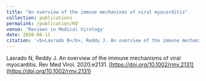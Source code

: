 ```yaml
---
title: "An overview of the immune mechanisms of viral myocarditis"
collection: publications
permalink: /publication/KO
venue: 'Reviews in Medical Virology'
date: 2020-06-11
citation: '<b>Lasrado N</b>, Reddy J. An overview of the immune mechanisms of viral myocarditis. Rev Med Virol. 2020. <a href="https://doi.org/10.1002/rmv.2131">https://doi.org/10.1002/rmv.2131</a>'
---
```



Lasrado N, Reddy J. An overview of the immune mechanisms of viral myocarditis. Rev Med Virol. 2020;e2131. [https://doi.org/10.1002/rmv.2131](https://doi.org/10.1002/rmv.2131)
